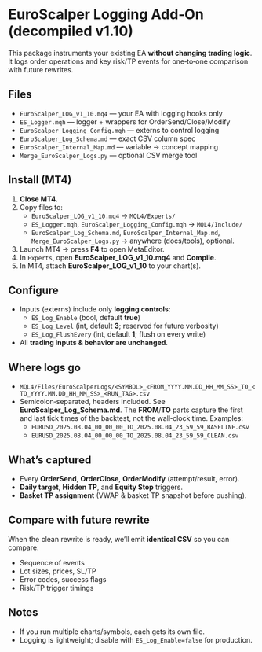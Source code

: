 # EuroScalper Logging Add‑On (decompiled v1.10)

This package instruments your existing EA **without changing trading logic**. It logs order operations and key risk/TP events for one‑to‑one comparison with future rewrites.

## Files
- `EuroScalper_LOG_v1_10.mq4` — your EA with logging hooks only
- `ES_Logger.mqh` — logger + wrappers for OrderSend/Close/Modify
- `EuroScalper_Logging_Config.mqh` — externs to control logging
- `EuroScalper_Log_Schema.md` — exact CSV column spec
- `EuroScalper_Internal_Map.md` — variable → concept mapping
- `Merge_EuroScalper_Logs.py` — optional CSV merge tool

## Install (MT4)
1. **Close MT4.**
2. Copy files to:
   - `EuroScalper_LOG_v1_10.mq4` → `MQL4/Experts/`
   - `ES_Logger.mqh`, `EuroScalper_Logging_Config.mqh` → `MQL4/Include/`
   - `EuroScalper_Log_Schema.md`, `EuroScalper_Internal_Map.md`, `Merge_EuroScalper_Logs.py` → anywhere (docs/tools), optional.
3. Launch MT4 → press **F4** to open MetaEditor.
4. In `Experts`, open **EuroScalper_LOG_v1_10.mq4** and **Compile**.
5. In MT4, attach **EuroScalper_LOG_v1_10** to your chart(s).

## Configure
- Inputs (externs) include only **logging controls**:
  - `ES_Log_Enable` (bool, default **true**)
  - `ES_Log_Level` (int, default **3**; reserved for future verbosity)
  - `ES_Log_FlushEvery` (int, default **1**; flush on every write)
- All **trading inputs & behavior are unchanged**.

## Where logs go
- `MQL4/Files/EuroScalperLogs/<SYMBOL>_<FROM_YYYY.MM.DD_HH_MM_SS>_TO_<TO_YYYY.MM.DD_HH_MM_SS>_<RUN_TAG>.csv`
- Semicolon‑separated, headers included. See **EuroScalper_Log_Schema.md**.
  The **FROM**/**TO** parts capture the first and last tick times of the backtest, not the wall‑clock time.
  Examples:
  - `EURUSD_2025.08.04_00_00_00_TO_2025.08.04_23_59_59_BASELINE.csv`
  - `EURUSD_2025.08.04_00_00_00_TO_2025.08.04_23_59_59_CLEAN.csv`

## What’s captured
- Every **OrderSend**, **OrderClose**, **OrderModify** (attempt/result, error).
- **Daily target**, **Hidden TP**, and **Equity Stop** triggers.
- **Basket TP assignment** (VWAP & basket TP snapshot before pushing).

## Compare with future rewrite
When the clean rewrite is ready, we’ll emit **identical CSV** so you can compare:
- Sequence of events
- Lot sizes, prices, SL/TP
- Error codes, success flags
- Risk/TP trigger timings

## Notes
- If you run multiple charts/symbols, each gets its own file.
- Logging is lightweight; disable with `ES_Log_Enable=false` for production.
